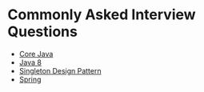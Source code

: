 # Commonly Asked Interview Questions

- [Core Java](https://github.com/OmkarShivadekar/interview_prep/blob/master/core-java.md)
- [Java 8](https://github.com/OmkarShivadekar/interview_prep/blob/master/Java%208.md)
- [Singleton Design Pattern](https://github.com/OmkarShivadekar/interview_prep/blob/master/Singleton.md)
- [Spring](https://github.com/OmkarShivadekar/interview_prep/blob/master/spring.md)
